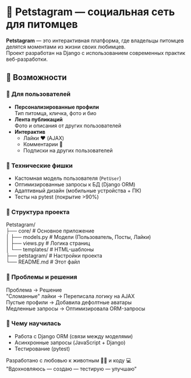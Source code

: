 # 🐾 Petstagram — социальная сеть для питомцев

**Petstagram** — это интерактивная платформа, где владельцы питомцев делятся моментами из жизни своих любимцев.  
Проект разработан на Django с использованием современных практик веб-разработки.

## 🚀 Возможности

### 🔹 Для пользователей
- **Персонализированные профили**  
  Тип питомца, кличка, фото и био  
- **Лента публикаций**  
  Фото и описания от других пользователей  
- **Интерактив**  
  - Лайки ❤️ (AJAX)  
  - Комментарии 💬  
  - Подписки на других пользователей  

### 🔹 Технические фишки
- Кастомная модель пользователя (`PetUser`)  
- Оптимизированные запросы к БД (Django ORM)  
- Адаптивный дизайн (мобильные устройства + ПК)  
- Тесты на pytest (покрытие >90%)  

### 🔹 Структура проекта
Petstagram/  
├── core/               # Основное приложение  
│   ├── models.py       # Модели (Пользователь, Посты, Лайки)  
│   ├── views.py        # Логика страниц  
│   └── templates/      # HTML-шаблоны  
├── petstagram/         # Настройки проекта  
└── README.md           # Этот файл  

### 🔨 Проблемы и решения
Проблема -> Решение  
"Сломанные" лайки	-> Переписала логику на AJAX  
Пустые профили -> Добавила дефолтные аватары  
Медленные запросы	-> Оптимизировала ORM-запросы  

### 🎯 Чему научилась
- Работа с Django ORM (связи между моделями)
- Асинхронные запросы (JavaScript + Django)
- Тестирование (pytest)

Разработано с любовью к животным 🐶🐱 и коду 💻  
"Вдохновляюсь — создаю — тестирую — улучшаю"
